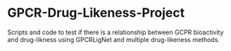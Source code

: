 # GPCR-Drug-Likeness-Project
 Scripts and code to test if there is a relationship between GCPR bioactivity and drug-likness using GPCRLigNet and multiple drug-likeness methods.
